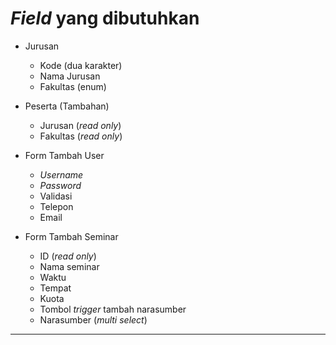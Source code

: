 # _Field_ yang dibutuhkan
* Jurusan
  * Kode (dua karakter)
  * Nama Jurusan
  * Fakultas (enum)

* Peserta (Tambahan)
  * Jurusan (_read only_)
  * Fakultas (_read only_)

* Form Tambah User
  * _Username_
  * _Password_
  * Validasi
  * Telepon
  * Email

* Form Tambah Seminar
  * ID (_read only_)
  * Nama seminar
  * Waktu
  * Tempat
  * Kuota
  * Tombol _trigger_ tambah narasumber
  * Narasumber (_multi select_)
---
